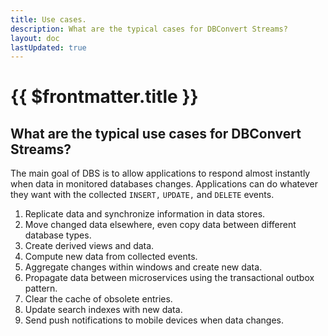 ```yaml
---
title: Use cases.
description: What are the typical cases for DBConvert Streams?
layout: doc
lastUpdated: true
---
```


# {{ $frontmatter.title }}

## What are the typical use cases for DBConvert Streams?

The main goal of DBS is to allow applications to respond almost instantly when data in monitored databases changes. Applications can do whatever they want with the collected `INSERT,` `UPDATE,` and `DELETE` events.

1. Replicate data and synchronize information in data stores.
1. Move changed data elsewhere, even copy data between different database types.
1. Create derived views and data.
1. Compute new data from collected events.
1. Aggregate changes within windows and create new data.
1. Propagate data between microservices using the transactional outbox pattern.
1. Clear the cache of obsolete entries.
1. Update search indexes with new data.
1. Send push notifications to mobile devices when data changes.


